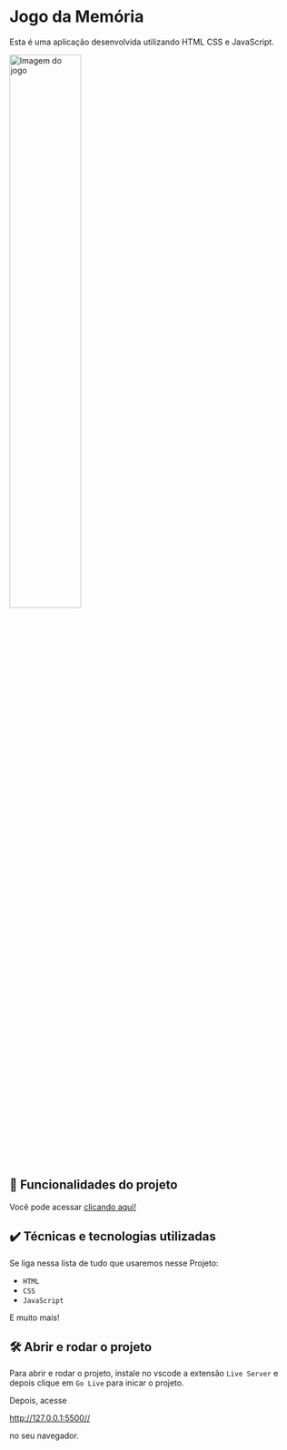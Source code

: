 # Jogo da Memória

Esta é uma aplicação desenvolvida utilizando HTML CSS e JavaScript. 

<img src="aluraSpace.png" alt="Imagem do jogo" width="50%">


## 🔨 Funcionalidades do projeto

Você pode acessar <a href="" target="_blank">clicando aqui!</a> <br>

## ✔️ Técnicas e tecnologias utilizadas

Se liga nessa lista de tudo que usaremos nesse Projeto:

- `HTML`
- `CSS`
- `JavaScript`

E muito mais!

## 🛠️ Abrir e rodar o projeto

Para abrir e rodar o projeto, instale no vscode a extensão `Live Server` e depois clique em `Go Live` para inicar o projeto.

Depois, acesse <p>http://127.0.0.1:5500//</p> no seu navegador.
